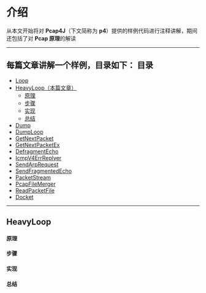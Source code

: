 介绍
======

从本文开始将对 **Pcap4J**（下文简称为 **p4**）提供的样例代码进行注释讲解，期间还包括了对 **Pcap 原理**的解读

****

每篇文章讲解一个样例，目录如下：
目录
-----
- [Loop](./Loop)
- [HeavyLoop（本篇文章）](#HeavyLoop)
  - [原理](#原理)
  - [步骤](#步骤)
  - [实现](#实现)
  - [总结](#总结)
- [Dump](./Dump)
- [DumpLoop](./DumpLoop)
- [GetNextPacket](./GetNextPacket)
- [GetNextPacketEx](./GetNextPacketEx)
- [DefragmentEcho](./DefragmentEcho)
- [IcmpV4ErrReplyer](./IcmpV4ErrReplyer)
- [SendArpRequest](./SendArpRequest)
- [SendFragmentedEcho](./SendFragmentedEcho)
- [PacketStream](./PacketStream)
- [PcapFileMerger](./PcapFileMerger)
- [ReadPacketFile](./ReadPacketFile)
- [Docket](./Docket)

****

HeavyLoop
------

#### 原理 #####

#### 步骤 #####

#### 实现 #####

#### 总结 #####